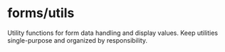 # forms/utils

Utility functions for form data handling and display values. Keep utilities single-purpose and organized by
responsibility.
